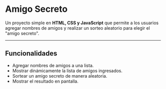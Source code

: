 # Amigo Secreto

Un proyecto simple en **HTML, CSS y JavaScript** que permite a los usuarios agregar nombres de amigos y realizar un sorteo aleatorio para elegir el "amigo secreto".

---

## Funcionalidades
- Agregar nombres de amigos a una lista.
- Mostrar dinámicamente la lista de amigos ingresados.
- Sortear un amigo secreto de manera aleatoria.
- Mostrar el resultado en pantalla.

